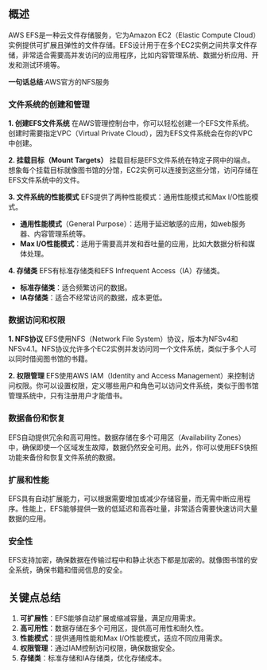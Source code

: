 ## 概述
AWS EFS是一种云文件存储服务，它为Amazon EC2（Elastic Compute Cloud）实例提供可扩展且弹性的文件存储。EFS设计用于在多个EC2实例之间共享文件存储，非常适合需要高并发访问的应用程序，比如内容管理系统、数据分析应用、开发和测试环境等。

**一句话总结**:AWS官方的NFS服务

### 文件系统的创建和管理

**1. 创建EFS文件系统** 在AWS管理控制台中，你可以轻松创建一个EFS文件系统。创建时需要指定VPC（Virtual Private Cloud），因为EFS文件系统会在你的VPC中创建。

**2. 挂载目标（Mount Targets）** 挂载目标是EFS文件系统在特定子网中的端点。想象每个挂载目标就像图书馆的分馆，EC2实例可以连接到这些分馆，访问存储在EFS文件系统中的文件。

**3. 文件系统的性能模式** EFS提供了两种性能模式：通用性能模式和Max I/O性能模式。

- **通用性能模式**（General Purpose）：适用于延迟敏感的应用，如web服务器、内容管理系统等。
- **Max I/O性能模式**：适用于需要高并发和吞吐量的应用，比如大数据分析和媒体处理。

**4. 存储类** EFS有标准存储类和EFS Infrequent Access（IA）存储类。

- **标准存储类**：适合频繁访问的数据。
- **IA存储类**：适合不经常访问的数据，成本更低。

### 数据访问和权限

**1. NFS协议** EFS使用NFS（Network File System）协议，版本为NFSv4和NFSv4.1。NFS协议允许多个EC2实例并发访问同一个文件系统，类似于多个人可以同时借阅图书馆的书籍。

**2. 权限管理** EFS使用AWS IAM（Identity and Access Management）来控制访问权限。你可以设置权限，定义哪些用户和角色可以访问文件系统，类似于图书馆管理系统中，只有注册用户才能借书。

### 数据备份和恢复

EFS自动提供冗余和高可用性。数据存储在多个可用区（Availability Zones）中，确保即使一个区域发生故障，数据仍然安全可用。此外，你可以使用EFS快照功能来备份和恢复文件系统的数据。

### 扩展和性能

EFS具有自动扩展能力，可以根据需要增加或减少存储容量，而无需中断应用程序。性能上，EFS能够提供一致的低延迟和高吞吐量，非常适合需要快速访问大量数据的应用。

### 安全性

EFS支持加密，确保数据在传输过程中和静止状态下都是加密的。就像图书馆的安全系统，确保书籍和借阅信息的安全。

## 关键点总结

1. **可扩展性**：EFS能够自动扩展或缩减容量，满足应用需求。
2. **高可用性**：数据存储在多个可用区，提供高可用性和耐久性。
3. **性能模式**：提供通用性能和Max I/O性能模式，适应不同应用需求。
4. **权限管理**：通过IAM控制访问权限，确保数据安全。
5. **存储类**：标准存储和IA存储类，优化存储成本。
